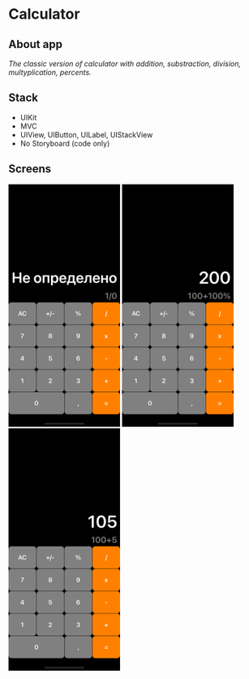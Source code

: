 # Calculator

## About app

*The classic version of calculator with addition, substraction, division, multyplication, percents.*

## Stack

* UIKit
* MVC
* UIView, UIButton, UILabel, UIStackView
* No Storyboard (code only)

## Screens

<p float="left">
  <img src="/CalculatorScreen1.png" width="220" />
  <img src="/CalculatorScreen2.png" width="220" />
 <img src="/CalculatorScreen3.png" width="220" />
</p>

